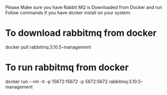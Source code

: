 Please Make sure you have Rabbit MQ is Downloaded from Docker and run
Follow commands if you have docker install on your system:


# To download rabbitmq from docker
docker pull rabbitmq:3.10.5-management

# To run rabbitmq from docker
docker run --rm -it -p 15672:15672 -p 5672:5672 rabbitmq:3.10.5-management
